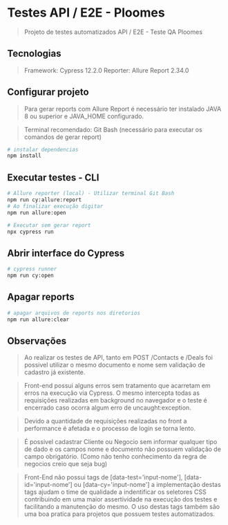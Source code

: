 # Testes API / E2E - Ploomes

> Projeto de testes automatizados API / E2E - Teste QA Ploomes

## Tecnologias

> Framework: Cypress 12.2.0
> Reporter: Allure Report 2.34.0

## Configurar projeto

> Para gerar reports com Allure Report é necessário ter instalado JAVA 8 ou superior e JAVA_HOME configurado.

> Terminal recomendado: Git Bash (necessário para executar os comandos de gerar report)

```bash
# instalar dependencias
npm install
```

## Executar testes - CLI

```bash
# Allure reporter (local) - Utilizar terminal Git Bash
npm run cy:allure:report
# Ao finalizar execução digitar
npm run allure:open
```

```bash
# Executar sem gerar report
npx cypress run
```

## Abrir interface do Cypress

```bash
# cypress runner
npm run cy:open
```

## Apagar reports

```bash
# apagar arquivos de reports nos diretorios
npm run allure:clear
```

## Observações

> Ao realizar os testes de API, tanto em POST /Contacts e /Deals foi possivel utilizar o mesmo documento e nome sem validação de cadastro já existente.

> Front-end possui alguns erros sem tratamento que acarretam em erros na execução via Cypress. O mesmo intercepta todas as requisições realizadas em background no navegador e o teste é encerrado caso ocorra algum erro de uncaught:exception.

> Devido a quantidade de requisições realizadas no front a performance é afetada e o processo de login se torna lento.

> É possivel cadastrar Cliente ou Negocio sem informar qualquer tipo de dado e os campos nome e documento não possuem validação de campo obrigatório. (Como não tenho conhecimento da regra de negocios creio que seja bug)

> Front-End não possui tags de [data-test='input-nome'], [data-id='input-nome'] ou [data-cy='input-nome'] a implementação destas tags ajudam o time de qualidade a indentificar os seletores CSS contribuindo em uma maior assertividade na execução dos testes e facilitando a manutenção do mesmo. O uso destas tags também são uma boa pratica para projetos que possuem testes automatizados.
